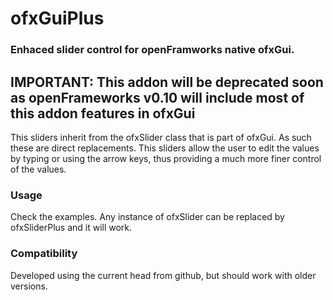 # ofxGuiPlus
### Enhaced slider control for openFramworks native ofxGui.
## IMPORTANT: This addon will be deprecated soon as openFrameworks v0.10 will include most of this addon features in ofxGui


This sliders inherit from the ofxSlider class that is part of ofxGui. As such these are direct replacements.
This sliders allow the user to edit the values by typing or using the arrow keys, thus providing a much more finer control of the values.

### Usage
Check the examples.
Any instance of ofxSlider can be replaced by ofxSliderPlus and it will work.

### Compatibility
Developed using the current head from github, but should work with older versions.
